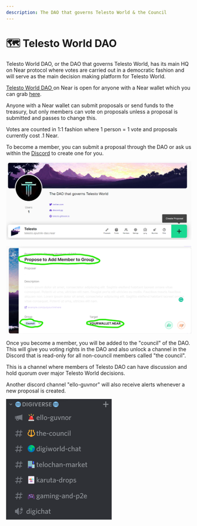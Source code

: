 ```yaml
---
description: The DAO that governs Telesto World & the Council
---
```


# 🗺 Telesto World DAO

Telesto World DAO, or the DAO that governs Telesto World, has its main HQ on Near protocol where votes are carried out in a democratic fashion and will serve as the main decision making platform for Telesto World.

[Telesto World DAO ](https://app.astrodao.com/dao/telesto.sputnik-dao.near)on Near is open for anyone with a Near wallet which you can grab [here](https://wallet.near.org).

Anyone with a Near wallet can submit proposals or send funds to the treasury, but only members can vote on proposals unless a proposal is submitted and passes to change this.

Votes are counted in 1:1 fashion where 1 person = 1 vote and proposals currently cost .1 Near.

&#x20;To become a member, you can submit a proposal through the DAO or ask us within the [Discord](https://discord.gg/telestodao) to create one for you.&#x20;

![](<../.gitbook/assets/image (7).png>)

![](<../.gitbook/assets/image (2).png>)

Once you become a member, you will be added to the "council" of the DAO. This will give you voting rights in the DAO and also unlock a channel in the Discord that is read-only for all non-council members called "the council".

This is a channel where members of Telesto DAO can have discussion and hold quorum over major Telesto World decisions.

Another discord channel "ello-guvnor" will also receive alerts whenever a new proposal is created.

&#x20;![](<../.gitbook/assets/image (5) (1).png>)
